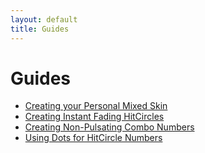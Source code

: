 ```yaml
---
layout: default
title: Guides
---
```


# Guides
- [Creating your Personal Mixed Skin](./mixing_skins.html)
- [Creating Instant Fading HitCircles](./insta_fade_hc.html)
- [Creating Non-Pulsating Combo Numbers](./non_pulsating_combo_numbers.html)
- [Using Dots for HitCircle Numbers](./dots_as_hitcircle_numbers.html)